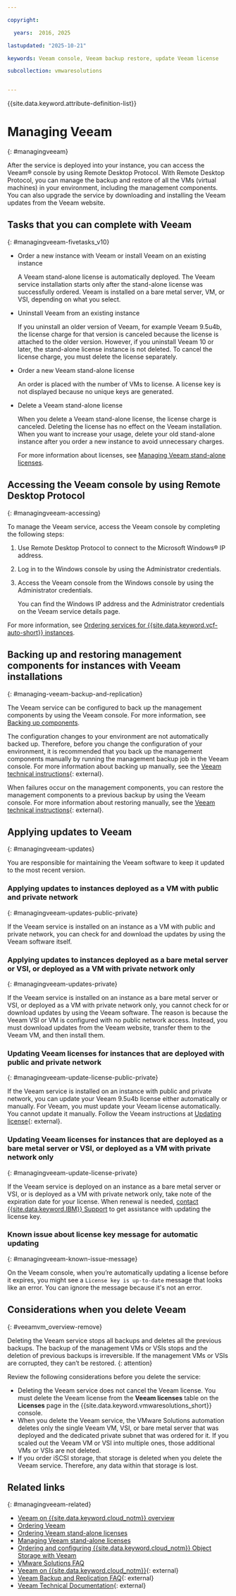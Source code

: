 ```yaml
---

copyright:

  years:  2016, 2025

lastupdated: "2025-10-21"

keywords: Veeam console, Veeam backup restore, update Veeam license

subcollection: vmwaresolutions


---
```


{{site.data.keyword.attribute-definition-list}}

# Managing Veeam
{: #managingveeam}



After the service is deployed into your instance, you can access the Veeam® console by using Remote Desktop Protocol. With Remote Desktop Protocol, you can manage the backup and restore of all the VMs (virtual machines) in your environment, including the management components. You can also upgrade the service by downloading and installing the Veeam updates from the Veeam website.

## Tasks that you can complete with Veeam
{: #managingveeam-fivetasks_v10}

* Order a new instance with Veeam or install Veeam on an existing instance

   A Veeam stand-alone license is automatically deployed. The Veeam service installation starts only after the stand-alone license was successfully ordered. Veeam is installed on a bare metal server, VM, or VSI, depending on what you select.

* Uninstall Veeam from an existing instance

   If you uninstall an older version of Veeam, for example Veeam 9.5u4b, the license charge for that version is canceled because the license is attached to the older version. However, if you uninstall Veeam 10 or later, the stand-alone license instance is not deleted. To cancel the license charge, you must delete the license separately.

* Order a new Veeam stand-alone license

   An order is placed with the number of VMs to license. A license key is not displayed because no unique keys are generated.

* Delete a Veeam stand-alone license

   When you delete a Veeam stand-alone license, the license charge is canceled. Deleting the license has no effect on the Veeam installation. When you want to increase your usage, delete your old stand-alone instance after you order a new instance to avoid unnecessary charges.

   For more information about licenses, see [Managing Veeam stand-alone licenses](/docs/vmwaresolutions?topic=vmwaresolutions-veeam_managing_licenses).

## Accessing the Veeam console by using Remote Desktop Protocol
{: #managingveeam-accessing}

To manage the Veeam service, access the Veeam console by completing the following steps:
1. Use Remote Desktop Protocol to connect to the Microsoft Windows® IP address.
2. Log in to the Windows console by using the Administrator credentials.
3. Access the Veeam console from the Windows console by using the Administrator credentials.

   You can find the Windows IP address and the Administrator credentials on the Veeam service details page.

For more information, see [Ordering services for {{site.data.keyword.vcf-auto-short}} instances](/docs/vmwaresolutions?topic=vmwaresolutions-vc_addingservices).

## Backing up and restoring management components for instances with Veeam installations
{: #managing-veeam-backup-and-replication}

The Veeam service can be configured to back up the management components by using the Veeam console. For more information, see [Backing up components](/docs/vmwaresolutions?topic=vmwaresolutions-solution_backingup).

The configuration changes to your environment are not automatically backed up. Therefore, before you change the configuration of your environment, it is recommended that you back up the management components manually by running the management backup job in the Veeam console. For more information about backing up manually, see the [Veeam technical instructions](https://helpcenter.veeam.com/archive/backup/90/vsphere/scheduing_manual.html){: external}.

When failures occur on the management components, you can restore the management components to a previous backup by using the Veeam console. For more information about restoring manually, see the [Veeam technical instructions](https://helpcenter.veeam.com/archive/backup/90/vsphere/performing_full_recovery.html){: external}.

## Applying updates to Veeam
{: #managingveeam-updates}

You are responsible for maintaining the Veeam software to keep it updated to the most recent version.

### Applying updates to instances deployed as a VM with public and private network
{: #managingveeam-updates-public-private}

If the Veeam service is installed on an instance as a VM with public and private network, you can check for and download the updates by using the Veeam software itself.

### Applying updates to instances deployed as a bare metal server or VSI, or deployed as a VM with private network only
{: #managingveeam-updates-private}

If the Veeam service is installed on an instance as a bare metal server or VSI, or deployed as a VM with private network only, you cannot check for or download updates by using the Veeam software. The reason is because the Veeam VSI or VM is configured with no public network access. Instead, you must download updates from the Veeam website, transfer them to the Veeam VM, and then install them.

### Updating Veeam licenses for instances that are deployed with public and private network
{: #managingveeam-update-license-public-private}

If the Veeam service is installed on an instance with public and private network, you can update your Veeam 9.5u4b license either automatically or manually. For Veeam, you must update your Veeam license automatically. You cannot update it manually. Follow the Veeam instructions at [Updating license](https://helpcenter.veeam.com/docs/backup/vsphere/license_update.html){: external}.

### Updating Veeam licenses for instances that are deployed as a bare metal server or VSI, or deployed as a VM with private network only
{: #managingveeam-update-license-private}

If the Veeam service is deployed on an instance as a bare metal server or VSI, or is deployed as a VM with private network only, take note of the expiration date for your license. When renewal is needed, [contact {{site.data.keyword.IBM}} Support](/docs/vmwaresolutions?topic=vmwaresolutions-trbl_support) to get assistance with updating the license key.

### Known issue about license key message for automatic updating
{: #managingveeam-known-issue-message}

On the Veeam console, when you’re automatically updating a license before it expires, you might see a `License key is up-to-date` message that looks like an error. You can ignore the message because it's not an error.

## Considerations when you delete Veeam
{: #veeamvm_overview-remove}

Deleting the Veeam service stops all backups and deletes all the previous backups. The backup of the management VMs or VSIs stops and the deletion of previous backups is irreversible. If the management VMs or VSIs are corrupted, they can’t be restored.
{: attention}

Review the following considerations before you delete the service:

* Deleting the Veeam service does not cancel the Veeam license. You must delete the Veeam license from the **Veeam licenses** table on the **Licenses** page in the {{site.data.keyword.vmwaresolutions_short}} console.
* When you delete the Veeam service, the VMware Solutions automation deletes only the single Veeam VM, VSI, or bare metal server that was deployed and the dedicated private subnet that was ordered for it. If you scaled out the Veeam VM or VSI into multiple ones, those additional VMs or VSIs are not deleted.
* If you order iSCSI storage, that storage is deleted when you delete the Veeam service. Therefore, any data within that storage is lost.

## Related links
{: #managingveeam-related}

* [Veeam on {{site.data.keyword.cloud_notm}} overview](/docs/vmwaresolutions?topic=vmwaresolutions-veeamvm_overview)
* [Ordering Veeam](/docs/vmwaresolutions?topic=vmwaresolutions-veeam_ordering)
* [Ordering Veeam stand-alone licenses](/docs/vmwaresolutions?topic=vmwaresolutions-veeam_ordering_licenses)
* [Managing Veeam stand-alone licenses](/docs/vmwaresolutions?topic=vmwaresolutions-veeam_managing_licenses)
* [Ordering and configuring {{site.data.keyword.cloud_notm}} Object Storage with Veeam](/docs/vmwaresolutions?topic=vmwaresolutions-icos_ordering)
* [VMware Solutions FAQ](/docs/vmwaresolutions?topic=vmwaresolutions-faq-vmwaresolutions)
* [Veeam on {{site.data.keyword.cloud_notm}}](https://www.ibm.com/products/veeam){: external}
* [Veeam Backup and Replication FAQ](https://www.veeam.com/products/veeam-data-platform/backup-recovery.html#faq){: external}
* [Veeam Technical Documentation](https://helpcenter.veeam.com/){: external}
